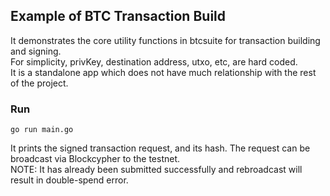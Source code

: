 ## Example of BTC Transaction Build
It demonstrates the core utility functions in btcsuite for transaction building and signing.  
For simplicity, privKey, destination address, utxo, etc, are hard coded.  
It is a standalone app which does not have much relationship with the rest of the project.

### Run
```shell
go run main.go
```
It prints the signed transaction request, and its hash. The request can be broadcast via Blockcypher to the testnet.  
NOTE: It has already been submitted successfully and rebroadcast will result in double-spend error.